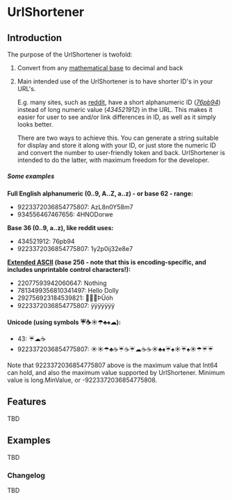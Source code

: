 ﻿# UrlShortener

## Introduction

The purpose of the UrlShortener is twofold:

1. Convert from any [mathematical base](https://en.wikipedia.org/wiki/Radix) to decimal and back
2. Main intended use of the UrlShortener is to have shorter ID's in your URL's. 

	E.g. many sites, such as [reddit](https://www.reddit.com), have a short alphanumeric ID (*[76pb94](https://www.reddit.com/r/programming/comments/76pb94/krack_attacks_breaking_wpa2/)*) instead of long numeric value (*434521912*) in the URL. This makes it easier for user to see and/or link differences in ID, as well as it simply looks better.

	There are two ways to achieve this. You can generate a string suitable for display and store it along with your ID, or just store the numeric ID and convert the number to user-friendly token and back. UrlShortener is intended to do the latter, with maximum freedom for the developer.

##### Some examples

**Full English alphanumeric (0..9, A..Z, a..z) - or base 62 - range:**
* 9223372036854775807: AzL8n0Y58m7  
* 934556467467656: 4HNODorwe   

**Base 36 (0..9, a..z), like reddit uses:**
* 434521912: 76pb94
* 9223372036854775807: 1y2p0ij32e8e7

**[Extended ASCII](https://en.wikipedia.org/wiki/Extended_ASCII) (base 256 - note that this is encoding-specific, and includes unprintable control characters!):**
* 22077593942060647: Nothing
* 7813499356810341497: Hello Dolly
* 292756923184539821: ÞÛóh­  
* 9223372036854775807: ÿÿÿÿÿÿÿ  

**Unicode (using symbols ☔☕☀☂♣♠☁):** 
* 43: ☔☁☕  
* 9223372036854775807: ☀☀☂♣☕☔☕☔☁☕☕☀♣♠☔♠☀☔♠☀☂☔☔ 


Note that 9223372036854775807 above is the maximum value that Int64 can hold, and also the maximum value supported by UrlShortener. Minimum value is long.MinValue, or -9223372036854775808.

## Features

TBD


## Examples

TBD

### Changelog
TBD
